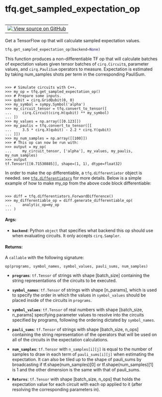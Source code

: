 <div itemscope itemtype="http://developers.google.com/ReferenceObject">
<meta itemprop="name" content="tfq.get_sampled_expectation_op" />
<meta itemprop="path" content="Stable" />
</div>

# tfq.get_sampled_expectation_op

<!-- Insert buttons and diff -->

<table class="tfo-notebook-buttons tfo-api" align="left">

<td>
  <a target="_blank" href="https://github.com/tensorflow/quantum/tree/master/tensorflow_quantum/core/ops/circuit_execution_ops.py">
    <img src="https://www.tensorflow.org/images/GitHub-Mark-32px.png" />
    View source on GitHub
  </a>
</td></table>



Get a TensorFlow op that will calculate sampled expectation values.

``` python
tfq.get_sampled_expectation_op(backend=None)
```



<!-- Placeholder for "Used in" -->

This function produces a non-differentiable TF op that will calculate
batches of expectation values given tensor batches of `cirq.Circuit`s,
parameter values, and `cirq.PauliSum` operators to measure.
Expectation is estimated by taking num_samples shots per term in the
corresponding PauliSum.


```

>>> # Simulate circuits with C++.
>>> my_op = tfq.get_sampled_expectation_op()
>>> # Prepare some inputs.
>>> qubit = cirq.GridQubit(0, 0)
>>> my_symbol = sympy.Symbol('alpha')
>>> my_circuit_tensor = tfq.convert_to_tensor([
...     cirq.Circuit(cirq.H(qubit) ** my_symbol)
... ])
>>> my_values = np.array([[0.123]])
>>> my_paulis = tfq.convert_to_tensor([[
...     3.5 * cirq.X(qubit) - 2.2 * cirq.Y(qubit)
... ]])
>>> my_num_samples = np.array([[100]])
>>> # This op can now be run with:
>>> output = my_op(
...     my_circuit_tensor, ['alpha'], my_values, my_paulis, my_num_samples)
>>> output
tf.Tensor([[0.71530885]], shape=(1, 1), dtype=float32)

```


In order to make the op differentiable, a `tfq.differentiator` object is
needed. see <a href="../tfq/differentiators.md"><code>tfq.differentiators</code></a> for more details. Below is a simple
example of how to make my_op from the above code block differentiable:


```

>>> diff = tfq.differentiators.ForwardDifference()
>>> my_differentiable_op = diff.generate_differentiable_op(
...     analytic_op=my_op
... )

```

#### Args:


* <b>`backend`</b>: Python `object` that specifies what backend this op should use
    when evaluating circuits. It only accepts `cirq.Sampler`.


#### Returns:

A `callable` with the following signature:

```op(programs, symbol_names, symbol_values, pauli_sums, num_samples)```


* <b>`programs`</b>: `tf.Tensor` of strings with shape [batch_size] containing
    the string representations of the circuits to be executed.
* <b>`symbol_names`</b>: `tf.Tensor` of strings with shape [n_params], which
    is used to specify the order in which the values in
    `symbol_values` should be placed inside of the circuits in
    `programs`.
* <b>`symbol_values`</b>: `tf.Tensor` of real numbers with shape
    [batch_size, n_params] specifying parameter values to resolve
    into the circuits specified by programs, following the ordering
    dictated by `symbol_names`.
* <b>`pauli_sums`</b>: `tf.Tensor` of strings with shape [batch_size, n_ops]
    containing the string representation of the operators that will
    be used on all of the circuits in the expectation calculations.
* <b>`num_samples`</b>: `tf.Tensor` with `n_samples[i][j]` is equal to the
    number of samples to draw in each term of `pauli_sums[i][j]`
    when estimating the expectation. It can also be tiled up to the
    shape of pauli_sums by broadcasting if tf.shape(num_samples)[0]
    or tf.shape(num_samples)[1] is 1 and the other dimension is the
    same with that of pauli_sums.

* <b>`Returns`</b>:     `tf.Tensor` with shape [batch_size, n_ops] that holds the
        expectation value for each circuit with each op applied to it
        (after resolving the corresponding parameters in).